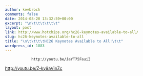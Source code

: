 ```yaml
---
author: kevbroch
comments: false
date: 2014-08-20 13:32:59+00:00
excerpt: "\n\t\t\t\t\t\t"
layout: post
link: http://www.hotchips.org/hc26-keynotes-available-to-all/
slug: hc26-keynotes-available-to-all
title: "\n\t\t\t\tHC26 Keynotes Available to All!\t\t"
wordpress_id: 1883
---
```



				http://youtu.be/JaYT75FauiI
http://youtu.be/Z-ky9aVinZc		
